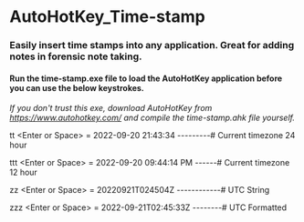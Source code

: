 # AutoHotKey_Time-stamp
### Easily insert time stamps into any application.  Great for adding notes in forensic note taking.

#### Run the time-stamp.exe file to load the AutoHotKey application before you can use the below keystrokes.
*If you don't trust this exe, download AutoHotKey from https://www.autohotkey.com/ and compile the time-stamp.ahk file yourself.* 

tt \<Enter or Space\>  = 2022-09-20 21:43:34 ---------# Current timezone 24 hour

ttt \<Enter or Space\> = 2022-09-20 09:44:14 PM ------# Current timezone 12 hour

zz \<Enter or Space\>  = 20220921T024504Z ------------# UTC String

zzz \<Enter or Space\> = 2022-09-21T02:45:33Z --------# UTC Formatted
